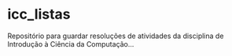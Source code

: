 # icc_listas

Repositório para guardar resoluções de atividades da disciplina de Introdução à Ciência da Computação...
